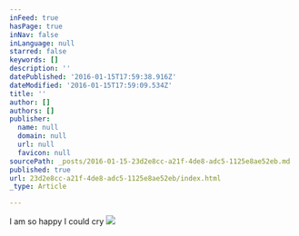 ```yaml
---
inFeed: true
hasPage: true
inNav: false
inLanguage: null
starred: false
keywords: []
description: ''
datePublished: '2016-01-15T17:59:38.916Z'
dateModified: '2016-01-15T17:59:09.534Z'
title: ''
author: []
authors: []
publisher:
  name: null
  domain: null
  url: null
  favicon: null
sourcePath: _posts/2016-01-15-23d2e8cc-a21f-4de8-adc5-1125e8ae52eb.md
published: true
url: 23d2e8cc-a21f-4de8-adc5-1125e8ae52eb/index.html
_type: Article

---
```

I am so happy I could cry
![](https://the-grid-user-content.s3-us-west-2.amazonaws.com/1e07017e-65b3-403e-9af2-76699d809f68.jpg)